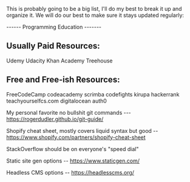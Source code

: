 This is probably going to be a big list, I'll do my best to break it up and organize it. We will do our best to make sure it stays updated regularly:

------ Programming Education -------

## Usually Paid Resources:
Udemy
Udacity
Khan Academy
Treehouse

## Free and Free-ish Resources:
FreeCodeCamp
codeacademy
scrimba
codefights
kirupa
hackerrank
teachyourselfcs.com
digitalocean
auth0

My personal favorite no bullshit git commands --- https://rogerdudler.github.io/git-guide/

Shopify cheat sheet, mostly covers liquid syntax but good -- https://www.shopify.com/partners/shopify-cheat-sheet

StackOverflow should be on everyone's "speed dial"

Static site gen options -- https://www.staticgen.com/

Headless CMS options -- https://headlesscms.org/